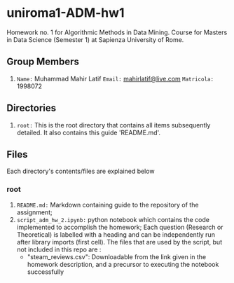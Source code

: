 # uniroma1-ADM-hw1
Homework no. 1 for Algorithmic Methods in Data Mining. Course for Masters in Data Science (Semester 1) at Sapienza University of Rome.

## Group Members
1. `Name:` Muhammad Mahir Latif `Email:` mahirlatif@live.com `Matricola:` 1998072

## Directories
1. `root:` This is the root directory that contains all items subsequently detailed. It also contains this guide 'README.md'.

## Files
Each directory's contents/files are explained below

### root

1. `README.md:`  Markdown containing guide to the repository of the assignment;
2. `script_adm_hw_2.ipynb:` python notebook which contains the code implemented to accomplish the homework; Each question (Research or Theoretical) is labelled with a heading and can be independently run after library imports (first cell). The files that are used by the script, but not included in this repo are :
     * "steam_reviews.csv": Downloadable from the link given in the homework description, and a precursor to executing the notebook successfully
